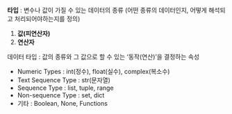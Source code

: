 **타입** : 변수나 값이 가질 수 있는 데이터의 종류 (어떤 종류의 데이터인지, 어떻게 해석되고 처리되어야하는지를 정의) 
1)	**값(피연산자)**
2)	**연산자**

데이터 타입 : 값의 종류와 그 값으로 할 수 있는 ‘동작(연산)’을 결정하는 속성

- Numeric Types : 
    int(정수), float(실수), complex(복소수)
- Text Sequence Type : 
    str(문자열)
- Sequence Type : 
    list, tuple, range
- Non-sequence Type : 
    set, dict
- 기타 : 
    Boolean, None, Functions